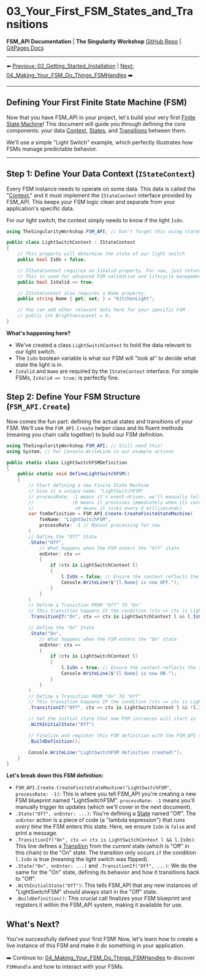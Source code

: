
# 03_Your_First_FSM_States_and_Transitions

**FSM_API Documentation** | **The Singularity Workshop**
[GitHub Repo](https://github.com/TrentBest/FSM_API) | [GitPages Docs](https://trentbest.github.io/FSM_API/)

---

⬅️ [Previous: 02_Getting_Started_Installation](02_Getting_Started_Installation.md) | [Next: 04_Making_Your_FSM_Do_Things_FSMHandles](04_Making_Your_FSM_Do_Things_FSMHandles.md) ➡️

---

## Defining Your First Finite State Machine (FSM)

Now that you have FSM_API in your project, let's build your very first [Finite State Machine](javascript:void(0) "A mathematical model of computation that describes the behavior of systems based on their current 'state' and triggered 'events'.")! This document will guide you through defining the core components: your data [Context](javascript:void(0) "The application-specific data or object that an FSM operates on and whose behavior it controls. Must implement IStateContext."), [States](javascript:void(0) "A distinct condition or mode that a system or entity can be in at a specific point in time."), and [Transitions](javascript:void(0) "The movement or change from one state to another state.") between them.

We'll use a simple "Light Switch" example, which perfectly illustrates how FSMs manage predictable behavior.

---

## Step 1: Define Your Data Context (`IStateContext`)

Every FSM instance needs to operate on some data. This data is called the "[Context](javascript:void(0) "The application-specific data or object that an FSM operates on and whose behavior it controls. Must implement IStateContext.")," and it must implement the `IStateContext` interface provided by FSM_API. This keeps your FSM logic clean and separate from your application's specific data.

For our light switch, the context simply needs to know if the light `IsOn`.

```csharp
using TheSingularityWorkshop.FSM_API; // Don't forget this using statement!

public class LightSwitchContext : IStateContext
{
    // This property will determine the state of our light switch
    public bool IsOn = false;

    // IStateContext requires an IsValid property. For now, just return true.
    // This is used for advanced FSM validation and lifecycle management.
    public bool IsValid => true;

    // IStateContext also requires a Name property.
    public string Name { get; set; } = "KitchenLight";

    // You can add other relevant data here for your specific FSM
    // public int BrightnessLevel = 0;
}
````

**What's happening here?**

* We've created a class `LightSwitchContext` to hold the data relevant to our light switch.
* The `IsOn` boolean variable is what our FSM will "look at" to decide what state the light is in.
* `IsValid` and `Name` are required by the `IStateContext` interface. For simple FSMs, `IsValid => true;` is perfectly fine.

## Step 2: Define Your FSM Structure (`FSM_API.Create`)

Now comes the fun part: defining the actual states and transitions of your FSM. We'll use the `FSM_API.Create` helper class and its fluent methods (meaning you chain calls together) to build our FSM definition.

```csharp
using TheSingularityWorkshop.FSM_API; // Still need this!
using System; // For Console.WriteLine in our example actions

public static class LightSwitchFSMDefinition
{
    public static void DefineLightSwitchFSM()
    {
        // Start defining a new Finite State Machine
        // Give it a unique name: "LightSwitchFSM"
        // processRate: -1 means it's event-driven, we'll manually tell it to process later.
        //              (0 means it processes immediately when its context changes,
        //               >0 means it ticks every X milliseconds)
        var fsmDefinition = FSM_API.Create.CreateFiniteStateMachine(
            fsmName: "LightSwitchFSM",
            processRate: -1 // Manual processing for now
        )
        // Define the "Off" State
        .State("Off",
            // What happens when the FSM enters the "Off" state
            onEnter: ctx =>
            {
                if (ctx is LightSwitchContext l)
                {
                    l.IsOn = false; // Ensure the context reflects the state
                    Console.WriteLine($"{l.Name} is now OFF.");
                }
            }
        )
        // Define a Transition FROM "Off" TO "On"
        // This transition happens IF the condition (ctx => ctx is LightSwitchContext l && l.IsOn) is true
        .TransitionIf("On", ctx => ctx is LightSwitchContext l && l.IsOn)

        // Define the "On" State
        .State("On",
            // What happens when the FSM enters the "On" state
            onEnter: ctx =>
            {
                if (ctx is LightSwitchContext l)
                {
                    l.IsOn = true; // Ensure the context reflects the state
                    Console.WriteLine($"{l.Name} is now ON.");
                }
            }
        )
        // Define a Transition FROM "On" TO "Off"
        // This transition happens IF the condition (ctx => ctx is LightSwitchContext l && !l.IsOn) is true
        .TransitionIf("Off", ctx => ctx is LightSwitchContext l && !l.IsOn)

        // Set the initial state that new FSM instances will start in
        .WithInitialState("Off")

        // Finalize and register this FSM definition with the FSM_API system
        .BuildDefinition();

        Console.WriteLine("LightSwitchFSM definition created!");
    }
}
```

**Let's break down this FSM definition:**

* `FSM_API.Create.CreateFiniteStateMachine("LightSwitchFSM", processRate: -1)`: This is where you tell FSM\_API you're creating a new FSM blueprint named "LightSwitchFSM". `processRate: -1` means you'll manually trigger its updates (which we'll cover in the next document).
* `.State("Off", onEnter: ...)`: You're defining a [State](https://www.google.com/search?q=javascript:void\(0\) "A distinct condition or mode that a system or entity can be in at a specific point in time.") named "Off". The `onEnter` action is a piece of code (a "lambda expression") that runs *every time* the FSM enters this state. Here, we ensure `IsOn` is `false` and print a message.
* `.TransitionIf("On", ctx => ctx is LightSwitchContext l && l.IsOn)`: This line defines a [Transition](https://www.google.com/search?q=javascript:void\(0\) "The movement or change from one state to another state.") from the *current* state (which is "Off" in this chain) to the "On" state. The transition only occurs `if` the condition `l.IsOn` is true (meaning the light switch was flipped).
* `.State("On", onEnter: ...)` and `.TransitionIf("Off", ...)`: We do the same for the "On" state, defining its behavior and how it transitions back to "Off".
* `.WithInitialState("Off")`: This tells FSM\_API that any *new* instances of "LightSwitchFSM" should always start in the "Off" state.
* `.BuildDefinition()`: This crucial call finalizes your FSM blueprint and registers it within the FSM\_API system, making it available for use.

## What's Next?

You've successfully defined your first FSM\! Now, let's learn how to create a live instance of this FSM and make it do something in your application.

➡️ Continue to: [04\_Making\_Your\_FSM\_Do\_Things\_FSMHandles](https://www.google.com/search?q=04_Making_Your_FSM_Do_Things_FSMHandles.md) to discover `FSMHandle` and how to interact with your FSMs.
